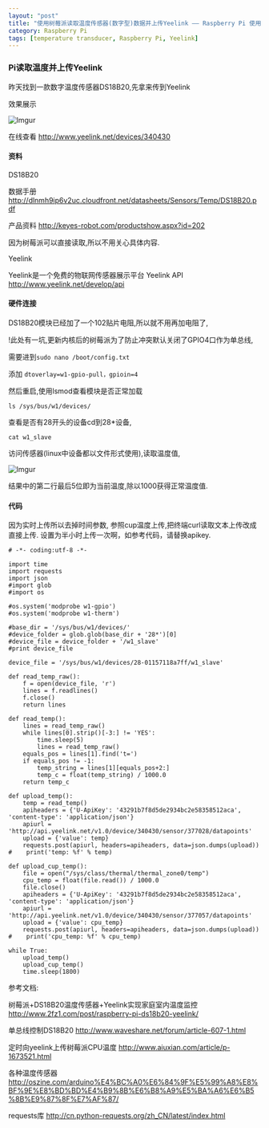 ```yaml
---
layout: "post"
title: "使用树莓派读取温度传感器(数字型)数据并上传Yeelink —— Raspberry Pi 使用笔记(6)"
category: Raspberry Pi
tags: [temperature transducer, Raspberry Pi, Yeelink]
---
```


### Pi读取温度并上传Yeelink

昨天找到一款数字温度传感器DS18B20,先拿来传到Yeelink

效果展示

![Imgur](http://i.imgur.com/C6f5oXQ.png)


在线查看
http://www.yeelink.net/devices/340430


#### 资料

DS18B20

数据手册 http://dlnmh9ip6v2uc.cloudfront.net/datasheets/Sensors/Temp/DS18B20.pdf

产品资料 http://keyes-robot.com/productshow.aspx?id=202

因为树莓派可以直接读取,所以不用关心具体内容.

Yeelink

Yeelink是一个免费的物联网传感器展示平台
Yeelink API
http://www.yeelink.net/develop/api


#### 硬件连接

DS18B20模块已经加了一个102贴片电阻,所以就不用再加电阻了,

!此处有一坑,更新内核后的树莓派为了防止冲突默认关闭了GPIO4口作为单总线,

需要进到`sudo nano /boot/config.txt`

添加 `dtoverlay=w1-gpio-pull，gpioin=4`

然后重启,使用lsmod查看模块是否正常加载

`ls /sys/bus/w1/devices/`

查看是否有28开头的设备cd到28*设备,

`cat w1_slave`

访问传感器(linux中设备都以文件形式使用),读取温度值,

![Imgur](http://i.imgur.com/8k45YTB.png)

结果中的第二行最后5位即为当前温度,除以1000获得正常温度值.


#### 代码

因为实时上传所以去掉时间参数,
参照cup温度上传,把终端curl读取文本上传改成直接上传.
设置为半小时上传一次啊，如参考代码，请替换apikey.

```
# -*- coding:utf-8 -*-

import time
import requests
import json
#import glob
#import os

#os.system('modprobe w1-gpio')
#os.system('modprobe w1-therm')

#base_dir = '/sys/bus/w1/devices/'
#device_folder = glob.glob(base_dir + '28*')[0]
#device_file = device_folder + '/w1_slave'
#print device_file

device_file = '/sys/bus/w1/devices/28-01157118a7ff/w1_slave'

def read_temp_raw():
    f = open(device_file, 'r')
    lines = f.readlines()
    f.close()
    return lines

def read_temp():
    lines = read_temp_raw()
    while lines[0].strip()[-3:] != 'YES':
        time.sleep(5)
        lines = read_temp_raw()
    equals_pos = lines[1].find('t=')
    if equals_pos != -1:
        temp_string = lines[1][equals_pos+2:]
        temp_c = float(temp_string) / 1000.0
    return temp_c

def upload_temp():
    temp = read_temp()
    apiheaders = {'U-ApiKey': '43291b7f8d5de2934bc2e58358512aca', 'content-type': 'application/json'}
    apiurl = 'http://api.yeelink.net/v1.0/device/340430/sensor/377028/datapoints'
    upload = {'value': temp}
    requests.post(apiurl, headers=apiheaders, data=json.dumps(upload))
#    print('temp: %f' % temp)

def upload_cup_temp():
    file = open("/sys/class/thermal/thermal_zone0/temp")
    cpu_temp = float(file.read()) / 1000.0
    file.close()
    apiheaders = {'U-ApiKey': '43291b7f8d5de2934bc2e58358512aca', 'content-type': 'application/json'}
    apiurl = 'http://api.yeelink.net/v1.0/device/340430/sensor/377057/datapoints'
    upload = {'value': cpu_temp}
    requests.post(apiurl, headers=apiheaders, data=json.dumps(upload))
#    print('cpu_temp: %f' % cpu_temp)

while True:
    upload_temp()
    upload_cup_temp()
    time.sleep(1800)
```


参考文档:

树莓派+DS18B20温度传感器+Yeelink实现家庭室内温度监控
http://www.2fz1.com/post/raspberry-pi-ds18b20-yeelink/

单总线控制DS18B20
http://www.waveshare.net/forum/article-607-1.html

定时向yeelink上传树莓派CPU温度
http://www.aiuxian.com/article/p-1673521.html

各种温度传感器
http://oszine.com/arduino%E4%BC%A0%E6%84%9F%E5%99%A8%E8%BF%9E%E8%BD%BD%E4%B9%8B%E6%B8%A9%E5%BA%A6%E6%B5%8B%E9%87%8F%E7%AF%87/

requests库
http://cn.python-requests.org/zh_CN/latest/index.html
